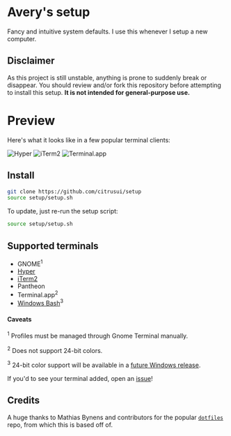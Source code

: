 # Avery's setup

Fancy and intuitive system defaults. I use this whenever I setup a new computer.

## Disclaimer

As this project is still unstable, anything is prone to suddenly break or disappear. You should review and/or fork this repository before attempting to install this setup. **It is not intended for general-purpose use.**

# Preview

Here's what it looks like in a few popular terminal clients:

![Hyper](https://cloud.githubusercontent.com/assets/9056756/20459995/44101458-aea3-11e6-8d86-56e8d4551831.PNG)
![iTerm2](https://cloud.githubusercontent.com/assets/9056756/20459993/440e7c88-aea3-11e6-87e4-2785a2b5f564.PNG)
![Terminal.app](https://cloud.githubusercontent.com/assets/9056756/20459994/440f5478-aea3-11e6-94a4-05a86c8f8734.PNG)

## Install

```sh
git clone https://github.com/citrusui/setup
source setup/setup.sh
```

To update, just re-run the setup script:

```sh
source setup/setup.sh
```

## Supported terminals

- GNOME<sup>1</sup>
- [Hyper](https://hyper.is)
- [iTerm2](https://www.iterm2.com)
- Pantheon
- Terminal.app<sup>2</sup>
- [Windows Bash](https://msdn.microsoft.com/commandline/wsl/about)<sup>3</sup>

#### Caveats

<sup>1</sup> Profiles must be managed through Gnome Terminal manually.

<sup>2</sup> Does not support 24-bit colors.

<sup>3</sup> 24-bit color support will be available in a [future Windows release](https://blogs.msdn.microsoft.com/commandline/2016/09/22/24-bit-color-in-the-windows-console/).

If you'd to see your terminal added, open an [issue](https://github.com/citrusui/setup/issues)!

## Credits

A huge thanks to Mathias Bynens and contributors for the popular [`dotfiles`](https://github.com/mathiasbynens/dotfiles) repo, from which this is based off of.
